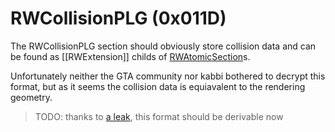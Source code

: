 # RWCollisionPLG (0x011D)

The RWCollisionPLG section should obviously store collision data and can be found as [[RWExtension]] childs of [RWAtomicSection]()s.

Unfortunately neither the GTA community nor kabbi bothered to decrypt this format, but as it seems the collision data is equiavalent to the rendering geometry.

> TODO: thanks to [a leak](https://github.com/resigma/rwsrc-v37-pc/blob/master/collis/colldata.c), this format should be derivable now
